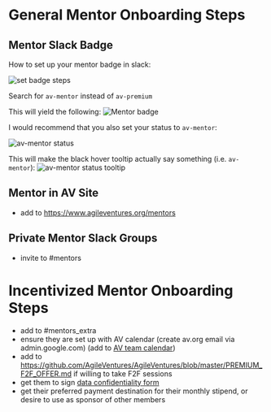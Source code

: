 General Mentor Onboarding Steps
===============================

Mentor Slack Badge
------------------

How to set up your mentor badge in slack:

![set badge steps](https://dl.dropbox.com/s/u7p6bf4cm69ldkt/Screenshot%202018-05-10%2012.07.59.png?dl=0)

Search for `av-mentor` instead of `av-premium`
 
This will yield the following:
![Mentor badge](https://dl.dropbox.com/s/gmh0654y5nkzy9u/Screenshot%202018-05-10%2006.21.45.png)
 
I would recommend that you also set your status to `av-mentor`:
 
![av-mentor status](https://dl.dropbox.com/s/3ubxgeezo548ze6/Screenshot%202018-05-10%2012.14.39.png?dl=0)
 
This will make the black hover tooltip actually say something (i.e. `av-mentor`):
![av-mentor status tooltip](https://dl.dropbox.com/s/f1de08ox5kak36v/Screenshot%202018-05-10%2006.18.22.png)


Mentor in AV Site
------------------

* add to https://www.agileventures.org/mentors

Private Mentor Slack Groups
---------------------------

* invite to #mentors

Incentivized Mentor Onboarding Steps
===============================

* add to #mentors_extra
* ensure they are set up with AV calendar (create av.org email via admin.google.com) (add to [AV team calendar](https://calendar.google.com/calendar/b/2/r/settings/calendar/YWdpbGV2ZW50dXJlcy5vcmdfdXJnc3UyZmszbHF1ZmJlZjE0ODVqODNiNnNAZ3JvdXAuY2FsZW5kYXIuZ29vZ2xlLmNvbQ))
* add to https://github.com/AgileVentures/AgileVentures/blob/master/PREMIUM_F2F_OFFER.md if willing to take F2F sessions
* get them to sign [data confidentiality form](http://bit.ly/AV-confidentiality)
* get their preferred payment destination for their monthly stipend, or desire to use as sponsor of other members
